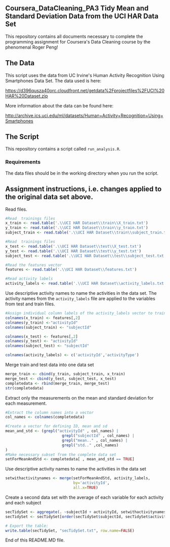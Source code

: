 ## Coursera_DataCleaning_PA3 Tidy Mean and Standard Deviation Data from the UCI HAR Data Set
This repository contains all documents necessary to complete the programming assignment for Coursera's Data Cleaning course by the phenomenal Roger Peng! 

## The Data

This script uses the data from UC Irvine's Human Activity Recognition Using Smartphones Data Set.  The data used is here:
  
https://d396qusza40orc.cloudfront.net/getdata%2Fprojectfiles%2FUCI%20HAR%20Dataset.zip

More information about the data can be found here:

http://archive.ics.uci.edu/ml/datasets/Human+Activity+Recognition+Using+Smartphones
## The Script
This repository contains a script called `run_analysis.R`.
### Requirements
The data files should be in the working directory when you run the script.

## Assignment instructions, i.e. changes applied to the original data set above.

Read files.
``` R
#Read  trainings files
x_train <- read.table('.\\UCI HAR Dataset\\train\\X_train.txt')
y_train <- read.table('.\\UCI HAR Dataset\\train\\y_train.txt')
subject_train <- read.table('.\\UCI HAR Dataset\\train\\subject_train.txt')

#Read  trainings files
x_test <- read.table('.\\UCI HAR Dataset\\test\\X_test.txt')
y_test <- read.table('.\\UCI HAR Dataset\\test\\y_test.txt')
subject_test <- read.table('.\\UCI HAR Dataset\\test\\subject_test.txt')

#Read the features vector
features <- read.table('.\\UCI HAR Dataset\\features.txt')

#Read activity labels
activity_labels <- read.table('.\\UCI HAR Dataset\\activity_labels.txt')
```
Use descriptive activity names to name the activities in the data set.
The activity names from the `activity_labels` file are applied to the variables from test and train files.

``` R
#Assign individual column labels of the activity_labels vector to train and test data sets
colnames(x_train) <- features[,2] 
colnames(y_train) <-"activityId"
colnames(subject_train) <- "subjectId"

colnames(x_test) <- features[,2] 
colnames(y_test) <- "activityId"
colnames(subject_test) <- "subjectId"

colnames(activity_labels) <- c('activityId','activityType')
```

Merge train and test data into one data set
``` R
merge_train <- cbind(y_train, subject_train, x_train)
merge_test <- cbind(y_test, subject_test, x_test)
completedata <- rbind(merge_train, merge_test)
str(completedata)
```

Extract only the measurements on the mean and standard deviation for each measurement. 
``` R
#Extract the column names into a vector
col_names <- colnames(completedata)

#Create a vector for defining ID, mean and sd
mean_and_std <- (grepl("activityId" , col_names) | 
                         grepl("subjectId" , col_names) | 
                         grepl("mean.." , col_names) | 
                         grepl("std.." ,col_names) 
)
#Make necessary subset from the complete data set
setForMeanAndStd <- completedata[ , mean_and_std == TRUE]
```
Use descriptive activity names to name the activities in the data set
``` R
setwithactivitynames <- merge(setForMeanAndStd, activity_labels,
                              by='activityId',
                              all.x=TRUE)
```

Create a second data set with the average of each variable for each activity and each subject
```R
secTidySet <- aggregate(. ~subjectId + activityId, setwithactivitynames, mean)
secTidySet <- secTidySet[order(secTidySet$subjectId, secTidySet$activityId),]

# Export the table:
write.table(secTidySet, "secTidySet.txt", row.name=FALSE)
```

End of this README.MD file.
